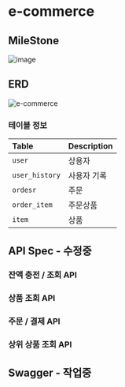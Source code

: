 # e-commerce

## MileStone
![image](https://github.com/BaileyPark/e-commerce/assets/25733011/d960f7c7-25a8-4dc2-8567-7eed001bb0da)

## ERD
![e-commerce](https://github.com/BaileyPark/e-commerce/assets/25733011/97475147-c731-42f4-b3c0-588f971997bf)
### 테이블 정보
| Table          | Description |
|:---------------|:------------|
| `user`         | 상용자         |
| `user_history` | 사용자 기록  |
| `ordesr`       | 주문          |
| `order_item`   | 주문상품        |
| `item`         | 상품          |


## API Spec - 수정중
### 잔액 충전 / 조회 API
### 상품 조회 API
### 주문 / 결제 API
### 상위 상품 조회 API

## Swagger - 작업중